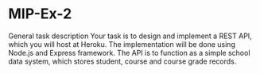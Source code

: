 # MIP-Ex-2
General task description  Your task is to design and implement a REST API, which you will host at Heroku. The implementation will be done using Node.js and Express framework.  The API is to function as a simple school data system, which stores student, course and course grade records.
